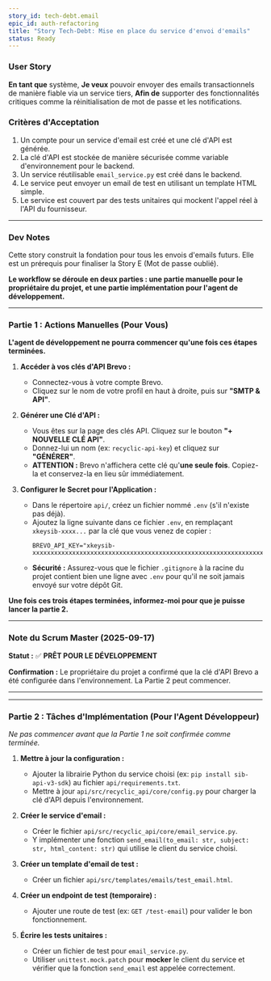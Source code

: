 ```yaml
---
story_id: tech-debt.email
epic_id: auth-refactoring
title: "Story Tech-Debt: Mise en place du service d'envoi d'emails"
status: Ready
---
```


### User Story

**En tant que** système,
**Je veux** pouvoir envoyer des emails transactionnels de manière fiable via un service tiers,
**Afin de** supporter des fonctionnalités critiques comme la réinitialisation de mot de passe et les notifications.

### Critères d'Acceptation

1.  Un compte pour un service d'email est créé et une clé d'API est générée.
2.  La clé d'API est stockée de manière sécurisée comme variable d'environnement pour le backend.
3.  Un service réutilisable `email_service.py` est créé dans le backend.
4.  Le service peut envoyer un email de test en utilisant un template HTML simple.
5.  Le service est couvert par des tests unitaires qui mockent l'appel réel à l'API du fournisseur.

---

### Dev Notes

Cette story construit la fondation pour tous les envois d'emails futurs. Elle est un prérequis pour finaliser la Story E (Mot de passe oublié).

**Le workflow se déroule en deux parties : une partie manuelle pour le propriétaire du projet, et une partie implémentation pour l'agent de développement.**

---

### Partie 1 : Actions Manuelles (Pour Vous)

**L'agent de développement ne pourra commencer qu'une fois ces étapes terminées.**

1.  **Accéder à vos clés d'API Brevo :**
    -   Connectez-vous à votre compte Brevo.
    -   Cliquez sur le nom de votre profil en haut à droite, puis sur **"SMTP & API"**.

2.  **Générer une Clé d'API :**
    -   Vous êtes sur la page des clés API. Cliquez sur le bouton **"+ NOUVELLE CLÉ API"**.
    -   Donnez-lui un nom (ex: `recyclic-api-key`) et cliquez sur **"GÉNÉRER"**.
    -   **ATTENTION :** Brevo n'affichera cette clé qu'**une seule fois**. Copiez-la et conservez-la en lieu sûr immédiatement.

3.  **Configurer le Secret pour l'Application :**
    -   Dans le répertoire `api/`, créez un fichier nommé `.env` (s'il n'existe pas déjà).
    -   Ajoutez la ligne suivante dans ce fichier `.env`, en remplaçant `xkeysib-xxxx...` par la clé que vous venez de copier :
        ```
        BREVO_API_KEY="xkeysib-xxxxxxxxxxxxxxxxxxxxxxxxxxxxxxxxxxxxxxxxxxxxxxxxxxxxxxxxxxxxxxxx"
        ```
    -   **Sécurité :** Assurez-vous que le fichier `.gitignore` à la racine du projet contient bien une ligne avec `.env` pour qu'il ne soit jamais envoyé sur votre dépôt Git.

**Une fois ces trois étapes terminées, informez-moi pour que je puisse lancer la partie 2.**

---

### Note du Scrum Master (2025-09-17)

**Statut :** ✅ **PRÊT POUR LE DÉVELOPPEMENT**

**Confirmation :** Le propriétaire du projet a confirmé que la clé d'API Brevo a été configurée dans l'environnement. La Partie 2 peut commencer.

---

---

### Partie 2 : Tâches d'Implémentation (Pour l'Agent Développeur)

*Ne pas commencer avant que la Partie 1 ne soit confirmée comme terminée.*

1.  **Mettre à jour la configuration :**
    -   Ajouter la librairie Python du service choisi (ex: `pip install sib-api-v3-sdk`) au fichier `api/requirements.txt`.
    -   Mettre à jour `api/src/recyclic_api/core/config.py` pour charger la clé d'API depuis l'environnement.

2.  **Créer le service d'email :**
    -   Créer le fichier `api/src/recyclic_api/core/email_service.py`.
    -   Y implémenter une fonction `send_email(to_email: str, subject: str, html_content: str)` qui utilise le client du service choisi.

3.  **Créer un template d'email de test :**
    -   Créer un fichier `api/src/templates/emails/test_email.html`.

4.  **Créer un endpoint de test (temporaire) :**
    -   Ajouter une route de test (ex: `GET /test-email`) pour valider le bon fonctionnement.

5.  **Écrire les tests unitaires :**
    -   Créer un fichier de test pour `email_service.py`.
    -   Utiliser `unittest.mock.patch` pour **mocker** le client du service et vérifier que la fonction `send_email` est appelée correctement.